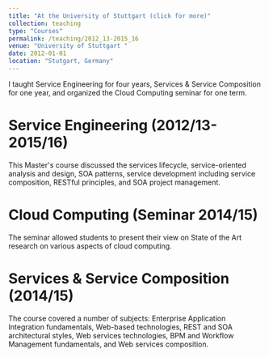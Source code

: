 ```yaml
---
title: "At the University of Stuttgart (click for more)"
collection: teaching
type: "Courses"
permalink: /teaching/2012_13-2015_16
venue: "University of Stuttgart "
date: 2012-01-01
location: "Stutgart, Germany"
---
```


I taught Service Engineering for four years, Services & Service Composition for one year, and organized the Cloud Computing seminar for one term.

Service Engineering (2012/13-2015/16)
=====================================

This Master's course discussed the services lifecycle, service-oriented analysis and design, SOA patterns, service development including service composition, RESTful principles, and SOA project management. 

Cloud Computing (Seminar 2014/15)
=================================

The seminar allowed students to present their view on State of the Art research on various aspects of cloud computing.

Services & Service Composition (2014/15)
========================================

The course covered a number of subjects: Enterprise Application Integration fundamentals, Web-based technologies, REST and SOA architectural styles, Web services technologies, BPM and Workflow Management fundamentals, and Web services composition.